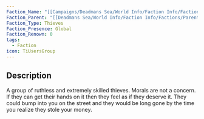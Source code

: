 ```yaml
---
Faction_Name: "[[Campaigns/Deadmans Sea/World Info/Faction Info/Factions/Major/The Shadow Syndicate/Brotherhood of Nightshades]]"
Faction_Parent: "[[Deadmans Sea/World Info/Faction Info/Factions/Parent Factions/The Shadow Syndicate]]"
Faction_Type: Thieves
Faction_Presence: Global
Faction_Renown: 0
tags:
  - Faction
icon: TiUsersGroup
---
```

## Description

A group of ruthless and extremely skilled thieves. Morals are not a concern. If they can get their hands on it then they feel as if they deserve it. They could bump into you on the street and they would be long gone by the time you realize they stole your money.

